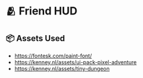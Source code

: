 # 🫂 Friend HUD

## 📦 Assets Used
- https://fontesk.com/paint-font/
- https://kenney.nl/assets/ui-pack-pixel-adventure
- https://kenney.nl/assets/tiny-dungeon
